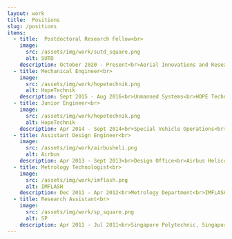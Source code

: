 ```yaml
---
layout: work
title:  Positions
slug: /positions
items:
  - title:  Postdoctoral Research Fellow<br>
    image:
      src: /assets/img/work/sutd_square.png
      alt: SUTD
    description: October 2020 - Present<br>Aerial Innovations and Research Lab, Temasek Labs<br>Singapore University of Technology and Design (SUTD), Singapore
  - title: Mechanical Engineer<br>
    image:
      src: /assets/img/work/hopetechnik.png
      alt: HopeTechnik
    description: Sept 2015 - Aug 2016<br>Unmanned Systems<br>HOPE Technik Pte Ltd, Singapore
  - title: Junior Engineer<br>   
    image:
      src: /assets/img/work/hopetechnik.png
      alt: HopeTechnik
    description: Apr 2014 - Sept 2014<br>Special Vehicle Operations<br>HOPE Technik Pte Ltd, Singapore
  - title: Assistant Design Engineer<br>   
    image:
      src: /assets/img/work/airbusheli.png
      alt: Airbus
    description: Apr 2013 - Sept 2013<br>Design Office<br>Airbus Helicopters (Eurocopter), Singapore
  - title: Metrology Technologist<br>   
    image:
      src: /assets/img/work/imflash.png
      alt: IMFLASH
    description: Dec 2011 - Apr 2012<br>Metrology Department<br>IMFLASH Singapore, Singapore
  - title: Research Assistant<br>   
    image:
      src: /assets/img/work/sp_square.png
      alt: SP
    description: Apr 2011 - Jul 2011<br>Singapore Polytechnic, Singapore
---
```

<br />
